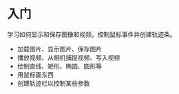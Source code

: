 # 入门

学习如何显示和保存图像和视频，控制鼠标事件并创建轨迹条。

- 加载图片、显示图片、保存图片
- 播放视频、从相机捕捉视频、写入视频
- 绘制直线、矩形、椭圆、圆形等
- 用鼠标画东西
- 创建轨迹栏以控制某些参数

